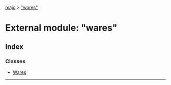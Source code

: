 [majo](../README.md) > ["wares"](../modules/_wares_.md)

# External module: "wares"

## Index

### Classes

* [Wares](../classes/_wares_.wares.md)

---

